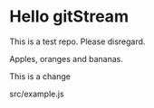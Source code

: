 # Hello gitStream
This is a test repo. Please disregard.

Apples, oranges and bananas.


This is a change

src/example.js
